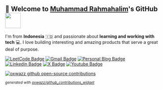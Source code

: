 

## 👋 Welcome to [Muhammad Rahmahalim](https://github.com/oxwazz "Helloooo Halim is here 😸😸")'s GitHub <img src="https://media.giphy.com/media/VgCDAzcKvsR6OM0uWg/giphy.gif" width="50">

I'm from **Indonesia** 🇮🇩 and passionate about **learning and working with tech** 💻. I love building interesting and amazing products that serve a great deal of purpose.

[//]:[![wakatime](https://wakatime.com/badge/user/018d78a5-e840-49c7-9f5d-e91c07733228.svg?refresh-cache=1741051456184&style=flat-square)](https://wakatime.com/@018d78a5-e840-49c7-9f5d-e91c07733228)
[![LeetCode Badge](https://img.shields.io/badge/-LeetCode-e59013?style=flat-square&logo=LeetCode&logoColor=white)](https://leetcode.com/u/oxwazz/ "Halim's LeetCode")
[![Gmail Badge](https://img.shields.io/badge/-Gmail-d14836?style=flat-square&logo=Gmail&logoColor=white)](mailto:muhammad.rahmahalim@gmail.com "Halim's Gmail")
[![Personal Blog Badge](https://img.shields.io/badge/Personal%20Blog-32a852?style=flat-square&logo=astro&logoColor=white)](https://oxwazz.com/ "Halim's Personal Blog")
[![Linkedin Badge](https://img.shields.io/badge/-LinkedIn-blue?style=flat-square&logo=Linkedin&logoColor=white)](https://www.linkedin.com/in/oxwazz/ "Halim's Linkedin")
[![X Badge](https://img.shields.io/badge/Twitter-000000?style=flat-square&logo=x&logoColor=white)](https://x.com/oxwazz "Halim's X")
[![Youtube Badge](https://img.shields.io/badge/Youtube-d14836?style=flat-square&logo=youtube&logoColor=white)](https://www.youtube.com/@oxwazz "Halim's Youtube")

[//]:<a href="#">
[//]:  <img alt="cat" align="right" src="https://media.giphy.com/media/VbnUQpnihPSIgIXuZv/giphy-downsized.gif" width="44.5%" />
[//]:</a>

<a href="#">
  <picture>
    <source media="(prefers-color-scheme: dark)" srcset="https://github-contributions-widget.oxwazz.com/oxwazz?refresh-cache=1754791131380&states=MERGED&theme=dark">
    <source media="(prefers-color-scheme: light)" srcset="https://github-contributions-widget.oxwazz.com/oxwazz?refresh-cache=1754791131380&states=MERGED">
    <img alt="oxwazz github open-source contributions" src="https://github-contributions-widget.oxwazz.com/oxwazz?refresh-cache=1754791131380&states=MERGED">
  </picture>
</a>

<sup>_generated with [oxwazz/github_contributions_widget](https://github.com/oxwazz/github_contributions_widget)_</sup>

[//]:<a href="#">
[//]:  <img alt="oxwazz leetcode stats" src="https://leetcard.jacoblin.cool/oxwazz?refresh-cache=1754791131380&theme=light&font=Roboto" width="55%" />
[//]:</a>

